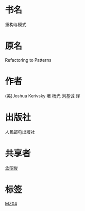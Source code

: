 # 书名 #
重构与模式

# 原名 #
Refactoring to Patterns

# 作者 #
(美)Joshua Kerivsky 著
杨光 刘基诚 译

# 出版社 #
人民邮电出版社

# 共享者 #
[孟昭俊](MZ.md)

# 标签 #
[MZ04](MZ04.md)